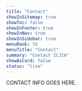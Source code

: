 ```yaml
---
title: "Contact"
showInSitemap: true
showToc: false
showInFooter: true
showInNav: true
showInSidebar: true
menuRank: 50
menuTitle: "Contact"
summary: "Contact ICJIA"
showAsCard: false
status: "live"
---
```


CONTACT INFO GOES HERE.
